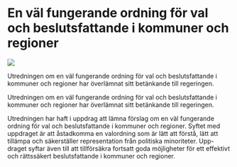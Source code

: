 # En väl fungerande ordning för val och beslutsfattande i kommuner och regioner

![](/contentassets/27fb3bb9ae4a4e6eb8815108b1dc361b/sou_16_omslag_fram_2021.jpg?width=150&quality=85)

Utredningen om en väl fungerande ordning för val och beslutsfattande i kommuner och regioner har överlämnat sitt betänkande till regeringen.

Utredningen om en väl fungerande ordning för val och beslutsfattande i kommuner och regioner har överlämnat sitt betänkande till regeringen.

Utredningen har haft i uppdrag att lämna förslag om en väl fungerande ordning för val och beslutsfattande i kommuner och regioner. Syftet med uppdraget är att åstadkomma en valordning som är lätt att förstå, lätt att tillämpa och säkerställer representation från politiska minoriteter. Upp-draget syftar även till att tillförsäkra fortsatt goda möjligheter för ett effektivt och rättssäkert beslutsfattande i kommuner och regioner.
